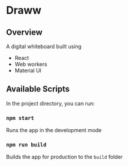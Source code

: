# Draww

## Overview

A digital whiteboard built using 

* React
* Web workers
* Material UI

## Available Scripts

In the project directory, you can run:

### `npm start`

Runs the app in the development mode

### `npm run build`

Builds the app for production to the `build` folder
